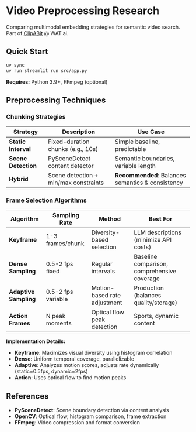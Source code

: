 # Video Preprocessing Research

Comparing multimodal embedding strategies for semantic video search. Part of [ClipABit](https://github.com/ClipABit) @ WAT.ai.

## Quick Start

```bash
uv sync
uv run streamlit run src/app.py
```

**Requires:** Python 3.9+, FFmpeg (optional)

##  Preprocessing Techniques

### Chunking Strategies

| Strategy | Description | Use Case |
|----------|-------------|----------|
| **Static Interval** | Fixed-duration chunks (e.g., 10s) | Simple baseline, predictable |
| **Scene Detection** | PySceneDetect content detector | Semantic boundaries, variable length |
| **Hybrid** | Scene detection + min/max constraints | **Recommended**: Balances semantics & consistency |

### Frame Selection Algorithms

| Algorithm | Sampling Rate | Method | Best For |
|-----------|---------------|--------|----------|
| **Keyframe** | 1-3 frames/chunk | Diversity-based selection | LLM descriptions (minimize API costs) |
| **Dense Sampling** | 0.5-2 fps fixed | Regular intervals | Baseline comparison, comprehensive coverage |
| **Adaptive Sampling** | 0.5-2 fps variable | Motion-based rate adjustment | Production (balances quality/storage) |
| **Action Frames** | N peak moments | Optical flow peak detection | Sports, dynamic content |

**Implementation Details:**
- **Keyframe**: Maximizes visual diversity using histogram correlation
- **Dense**: Uniform temporal coverage, parallelizable
- **Adaptive**: Analyzes motion scores, adjusts rate dynamically (static=0.5fps, dynamic=2fps)
- **Action**: Uses optical flow to find motion peaks

## References

- **PySceneDetect**: Scene boundary detection via content analysis
- **OpenCV**: Optical flow, histogram comparison, frame extraction
- **FFmpeg**: Video compression and format conversion

